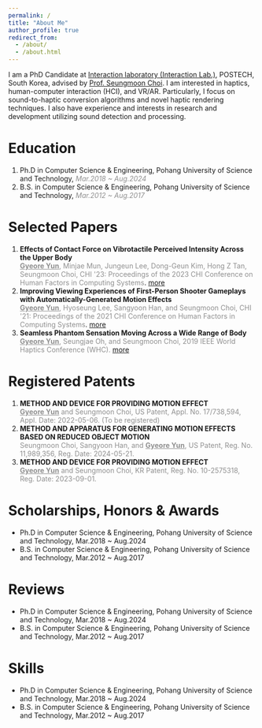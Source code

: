 ```yaml
---
permalink: /
title: "About Me"
author_profile: true
redirect_from: 
  - /about/
  - /about.html
---
```

I am a PhD Candidate at [Interaction laboratory (Interaction Lab.)](https://itneraction.postech.ac.kr), POSTECH, South Korea, advised by [Prof. Seungmoon Choi](https://choism.postech.ac.kr/).
I am interested in haptics, human-computer interaction (HCI), and VR/AR. Particularly, I focus on sound-to-haptic conversion algorithms and novel haptic rendering techniques.
I also have experience and interests in research and development utilizing sound detection and processing.

Education
======
1. Ph.D in Computer Science & Engineering, Pohang University of Science and Technology,    _<span style="color:#909090">Mar.2018 ~ Aug.2024</span>_
1. B.S. in Computer Science & Engineering, Pohang University of Science and Technology,    _<span style="color:#909090">Mar.2012 ~ Aug.2017</span>_

Selected Papers
======
1. <B>Effects of Contact Force on Vibrotactile Perceived Intensity Across the Upper Body</b>   
<span style="color:#909090"><u><b>Gyeore Yun</b></u>, Minjae Mun, Jungeun Lee, Dong-Geun Kim, Hong Z Tan, Seungmoon Choi, CHI &#039;23: Proceedings of the 2023 CHI Conference on Human Factors in Computing Systems</span>. [more](/publication/2023-04-19-Generating)
2. <B>Improving Viewing Experiences of First-Person Shooter Gameplays with Automatically-Generated Motion Effects</b>   
<span style="color:#909090"><u><b>Gyeore Yun</b></u>, Hyoseung Lee, Sangyoon Han, and Seungmoon Choi, CHI &#039;21: Proceedings of the 2021 CHI Conference on Human Factors in Computing Systems</span>. [more](/publication/2021-05-07-Improving)
3. <B>Seamless Phantom Sensation Moving Across a Wide Range of Body</b>   
<span style="color:#909090"><u><b>Gyeore Yun</b></u>, Seungjae Oh, and Seungmoon Choi, 2019 IEEE World Haptics Conference (WHC). [more](/publication/2019-07-09-Seamless)

Registered Patents
======
1. <b>METHOD AND DEVICE FOR PROVIDING MOTION EFFECT</b>   
<span style="color:#909090"><u><b>Gyeore Yun</b></u> and Seungmoon Choi, US Patent, Appl. No. 17/738,594, Appl. Date: 2022-05-06. (To be registered)</span>
2. <b>METHOD AND APPARATUS FOR GENERATING MOTION EFFECTS BASED ON REDUCED OBJECT MOTION</b>   
<span style="color:#909090">Seungmoon Choi, Sangyoon Han, and <u><b>Gyeore Yun</b></u>, US Patent, Reg. No. 11,989,356, Reg. Date: 2024-05-21.</span>
3. <b>METHOD AND DEVICE FOR PROVIDING MOTION EFFECT</b>   
<span style="color:#909090"><u><b>Gyeore Yun</b></u> and Seungmoon Choi, KR Patent, Reg. No. 10-2575318, Reg. Date: 2023-09-01.</span>

Scholarships, Honors & Awards
======
* Ph.D in Computer Science & Engineering, Pohang University of Science and Technology, Mar.2018 ~ Aug.2024
* B.S. in Computer Science & Engineering, Pohang University of Science and Technology, Mar.2012 ~ Aug.2017

Reviews
======
* Ph.D in Computer Science & Engineering, Pohang University of Science and Technology, Mar.2018 ~ Aug.2024
* B.S. in Computer Science & Engineering, Pohang University of Science and Technology, Mar.2012 ~ Aug.2017

Skills
======
* Ph.D in Computer Science & Engineering, Pohang University of Science and Technology, Mar.2018 ~ Aug.2024
* B.S. in Computer Science & Engineering, Pohang University of Science and Technology, Mar.2012 ~ Aug.2017

